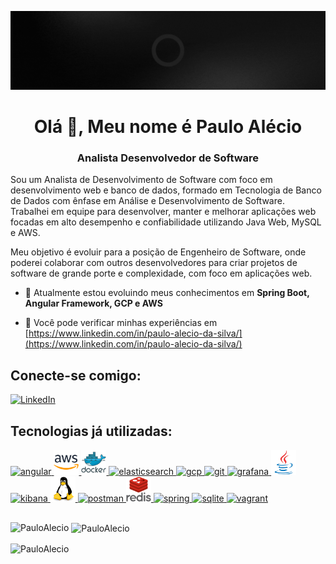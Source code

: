 ![PauloAlecio](https://github.com/PauloAlecio/PauloAlecio/blob/main/assets/red-Banner-1584px-396px.gif)

<h1 align="center">Olá 👋, Meu nome é Paulo Alécio</h1>
<h3 align="center">Analista Desenvolvedor de Software</h3>
Sou um Analista de Desenvolvimento de Software com foco em desenvolvimento web e banco de dados, formado em Tecnologia de Banco de Dados com ênfase em Análise e Desenvolvimento de Software.
Trabalhei em equipe para desenvolver, manter e melhorar aplicações web focadas em alto desempenho e confiabilidade utilizando Java Web, MySQL e AWS. 

Meu objetivo é evoluir para a posição de Engenheiro de Software, onde poderei colaborar com outros desenvolvedores para criar projetos de software de grande porte e complexidade, com foco em aplicações web.

- 🌱 Atualmente estou evoluindo meus conhecimentos em  **Spring Boot, Angular Framework, GCP e AWS**

- 📄 Você pode verificar minhas experiências em [https://www.linkedin.com/in/paulo-alecio-da-silva/](https://www.linkedin.com/in/paulo-alecio-da-silva/)

## Conecte-se comigo:

[![LinkedIn](https://img.shields.io/badge/LinkedIn-000?style=for-the-badge&logo=linkedin&logoColor=9a040a)](https://www.linkedin.com/in/paulo-alécio-da-silva/)


## Tecnologias já utilizadas:
<p align="left"> <a href="https://angular.io" target="_blank" rel="noreferrer"> <img src="https://angular.io/assets/images/logos/angular/angular.svg" alt="angular" width="40" height="40"/> </a> <a href="https://aws.amazon.com" target="_blank" rel="noreferrer"> <img src="https://raw.githubusercontent.com/devicons/devicon/master/icons/amazonwebservices/amazonwebservices-original-wordmark.svg" alt="aws" width="40" height="40"/> </a> <a href="https://www.docker.com/" target="_blank" rel="noreferrer"> <img src="https://raw.githubusercontent.com/devicons/devicon/master/icons/docker/docker-original-wordmark.svg" alt="docker" width="40" height="40"/> </a> <a href="https://www.elastic.co" target="_blank" rel="noreferrer"> <img src="https://www.vectorlogo.zone/logos/elastic/elastic-icon.svg" alt="elasticsearch" width="40" height="40"/> </a> <a href="https://cloud.google.com" target="_blank" rel="noreferrer"> <img src="https://www.vectorlogo.zone/logos/google_cloud/google_cloud-icon.svg" alt="gcp" width="40" height="40"/> </a> <a href="https://git-scm.com/" target="_blank" rel="noreferrer"> <img src="https://www.vectorlogo.zone/logos/git-scm/git-scm-icon.svg" alt="git" width="40" height="40"/> </a> <a href="https://grafana.com" target="_blank" rel="noreferrer"> <img src="https://www.vectorlogo.zone/logos/grafana/grafana-icon.svg" alt="grafana" width="40" height="40"/> </a> <a href="https://www.java.com" target="_blank" rel="noreferrer"> <img src="https://raw.githubusercontent.com/devicons/devicon/master/icons/java/java-original.svg" alt="java" width="40" height="40"/> </a> <a href="https://www.elastic.co/kibana" target="_blank" rel="noreferrer"> <img src="https://www.vectorlogo.zone/logos/elasticco_kibana/elasticco_kibana-icon.svg" alt="kibana" width="40" height="40"/> </a> <a href="https://www.linux.org/" target="_blank" rel="noreferrer"> <img src="https://raw.githubusercontent.com/devicons/devicon/master/icons/linux/linux-original.svg" alt="linux" width="40" height="40"/> </a> <a href="https://www.mysql.com/" target="_blank" rel="noreferrer"> <img src="https://www.vectorlogo.zone/logos/getpostman/getpostman-icon.svg" alt="postman" width="40" height="40"/> </a> <a href="https://redis.io" target="_blank" rel="noreferrer"> <img src="https://raw.githubusercontent.com/devicons/devicon/master/icons/redis/redis-original-wordmark.svg" alt="redis" width="40" height="40"/> </a> <a href="https://spring.io/" target="_blank" rel="noreferrer"> <img src="https://www.vectorlogo.zone/logos/springio/springio-icon.svg" alt="spring" width="40" height="40"/> </a> <a href="https://www.sqlite.org/" target="_blank" rel="noreferrer"> <img src="https://www.vectorlogo.zone/logos/sqlite/sqlite-icon.svg" alt="sqlite" width="40" height="40"/> </a> <a href="https://www.vagrantup.com/" target="_blank" rel="noreferrer"> <img src="https://www.vectorlogo.zone/logos/vagrantup/vagrantup-icon.svg" alt="vagrant" width="40" height="40"/> </a> </p>

##

<p><img align="left" src="https://github-readme-stats.vercel.app/api/top-langs?username=PauloAlecio&show_icons=true&locale=pt-BR&theme=shadow_red&layout=compact" alt="PauloAlecio" /></p>

<p>&nbsp;<img align="center" src="https://github-readme-stats.vercel.app/api?username=PauloAlecio&show_icons=true&locale=pt-BR&theme=shadow_red" alt="PauloAlecio" /></p>

<p><img align="center" src="https://github-readme-streak-stats.herokuapp.com/?user=PauloAlecio&locale=pt-BR&theme=shadow_red" alt="PauloAlecio" /></p>


